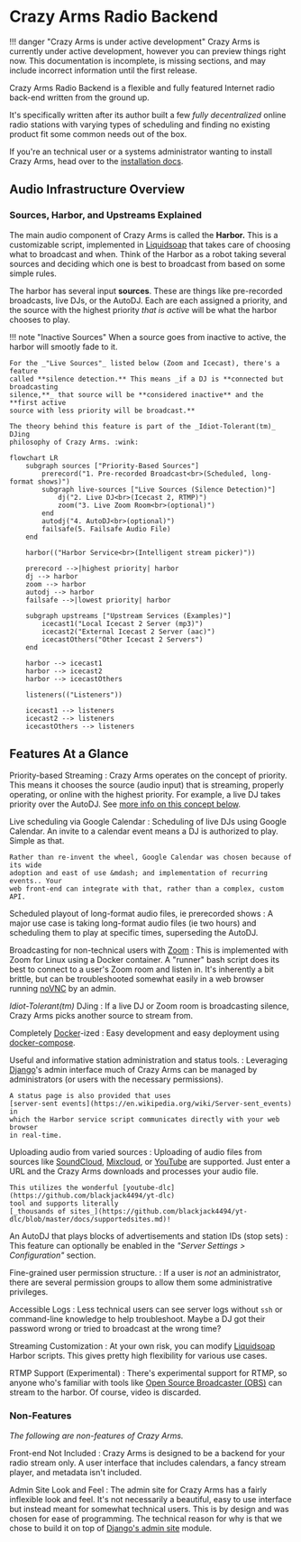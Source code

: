# Crazy Arms Radio Backend

!!! danger "Crazy Arms is under active development"
    Crazy Arms is currently under active development, however you can preview
    things right now. This documentation is incomplete, is missing sections, and
    may include incorrect information until the first release.

Crazy Arms Radio Backend is a flexible and fully featured Internet radio back-end
written from the ground up.

It's specifically written after its author built a few _fully decentralized_
online radio stations with varying types of scheduling and finding no existing
product fit some common needs out of the box.

If you're an technical user or a systems administrator wanting to install Crazy
Arms, head over to the [installation docs](./installation.md).

## Audio Infrastructure Overview

### Sources, Harbor, and Upstreams Explained

The main audio component of Crazy Arms is called the **Harbor.** This is a
customizable script, implemented in [Liquidsoap](https://www.liquidsoap.info/)
that takes care of choosing what to broadcast and when. Think of the Harbor as a
robot taking several sources and deciding which one is best to broadcast from
based on some simple rules.

The harbor has several input **sources**. These are things like pre-recorded
broadcasts, live DJs, or the AutoDJ. Each are each assigned a priority, and the
source with the highest priority _that is active_ will be what the harbor chooses
to play.

!!! note "Inactive Sources"
    When a source goes from inactive to active, the harbor will smootly fade to it.

    For the _"Live Sources"_ listed below (Zoom and Icecast), there's a feature
    called **silence detection.** This means _if a DJ is **connected but broadcasting
    silence,**_ that source will be **considered inactive** and the **first active
    source with less priority will be broadcast.**

    The theory behind this feature is part of the _Idiot-Tolerant(tm)_ DJing
    philosophy of Crazy Arms. :wink:

```mermaid
flowchart LR
    subgraph sources ["Priority-Based Sources"]
        prerecord("1. Pre-recorded Broadcast<br>(Scheduled, long-format shows)")
        subgraph live-sources ["Live Sources (Silence Detection)"]
            dj("2. Live DJ<br>(Icecast 2, RTMP)")
            zoom("3. Live Zoom Room<br>(optional)")
        end
        autodj("4. AutoDJ<br>(optional)")
        failsafe(5. Failsafe Audio File)
    end

    harbor(("Harbor Service<br>(Intelligent stream picker)"))

    prerecord -->|highest priority| harbor
    dj --> harbor
    zoom --> harbor
    autodj --> harbor
    failsafe -->|lowest priority| harbor

    subgraph upstreams ["Upstream Services (Examples)"]
        icecast1("Local Icecast 2 Server (mp3)")
        icecast2("External Icecast 2 Server (aac)")
        icecastOthers("Other Icecast 2 Servers")
    end

    harbor --> icecast1
    harbor --> icecast2
    harbor --> icecastOthers

    listeners(("Listeners"))

    icecast1 --> listeners
    icecast2 --> listeners
    icecastOthers --> listeners
```

## Features At a Glance

Priority-based Streaming
:   Crazy Arms operates on the concept of priority. This means it chooses the
    source (audio input) that is streaming, properly operating, or online with
    the highest priority. For example, a live DJ takes priority over the AutoDJ.
    See [more info on this concept below](#sources-harbor-and-upstreams-explained).

Live scheduling via Google Calendar
:   Scheduling of live DJs using Google Calendar. An invite to a calendar event means
    a DJ is authorized to play. Simple as that.

    Rather than re-invent the wheel, Google Calendar was chosen because of its wide
    adoption and east of use &mdash; and implementation of recurring events.. Your
    web front-end can integrate with that, rather than a complex, custom API.

Scheduled playout of long-format audio files, ie prerecorded shows
:   A major use case is taking long-format audio files (ie two hours) and scheduling
    them to play at specific times, superseding the AutoDJ.

Broadcasting for non-technical users with [Zoom](https://zoom.us/)
:   This is implemented with Zoom for Linux using a Docker container. A "runner"
    bash script does its best to connect to a user's Zoom room and listen in.
    It's inherently a bit brittle, but can be troubleshooted somewhat easily in
    a web browser running [noVNC](https://novnc.com/info.html) by an admin.

_Idiot-Tolerant(tm)_ DJing
:   If a live DJ or Zoom room is broadcasting silence, Crazy Arms picks another
    source to stream from.

Completely [Docker](https://www.docker.com/)-ized
:   Easy development and easy deployment using
    [docker-compose](https://docs.docker.com/compose/).

Useful and informative station administration and status tools.
:   Leveraging [Django](https://docs.djangoproject.com/en/3.1/)'s admin
    interface much of Crazy Arms can be managed by administrators (or users with
    the necessary permissions).

    A status page is also provided that uses
    [server-sent events](https://en.wikipedia.org/wiki/Server-sent_events) in
    which the Harbor service script communicates directly with your web browser
    in real-time.

Uploading audio from varied sources
:   Uploading of audio files from sources like [SoundCloud](https://soundcloud.com/),
    [Mixcloud](https://www.mixcloud.com/), or [YouTube](https://www.youtube.com/) are
    supported. Just enter a URL and the Crazy Arms downloads and processes your audio file.

    This utilizes the wonderful [youtube-dlc](https://github.com/blackjack4494/yt-dlc)
    tool and supports literally
    [_thousands of sites_](https://github.com/blackjack4494/yt-dlc/blob/master/docs/supportedsites.md)!

An AutoDJ that plays blocks of advertisements and station IDs (stop sets)
:   This feature can optionally be enabled in the _"Server Settings > Configuration"_
    section.

Fine-grained user permission structure.
:   If a user is _not_ an administrator, there are several permission groups to
    allow them some administrative privileges.

Accessible Logs
:   Less technical users can see server logs without `ssh` or command-line knowledge
    to help troubleshoot. Maybe a DJ got their password wrong or tried to broadcast
    at the wrong time?

Streaming Customization
:   At your own risk, you can modify [Liquidsoap](https://www.liquidsoap.info/)
    Harbor scripts. This gives pretty high flexibility for various use cases.

RTMP Support (Experimental)
:   There's experimental support for RTMP, so anyone who's familiar with tools
    like [Open Source Broadcaster (OBS)](https://obsproject.com/) can stream to
    the harbor. Of course, video is discarded.

### Non-Features

_The following are non-features of Crazy Arms._

Front-end Not Included
:   Crazy Arms is designed to be a backend for your radio stream only. A user
    interface that includes calendars, a fancy stream player, and metadata
    isn't included.

Admin Site Look and Feel
:   The admin site for Crazy Arms has a fairly inflexible look and feel. It's
    not necessarily a beautiful, easy to use interface but instead meant for
    somewhat technical users. This is by design and was chosen for ease of
    programming. The technical reason for why is that we chose to build it on
    top of [Django's admin site](https://docs.djangoproject.com/en/3.1/ref/contrib/admin/)
    module.
